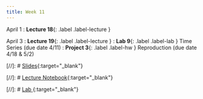 ```yaml
---
title: Week 11
---
```


April 1
: **Lecture 18**{: .label .label-lecture }


April 3
: **Lecture 19**{: .label .label-lecture }
: **Lab 9**{: .label .label-lab } Time Series  (due date 4/11)
: **Project 3**{: .label .label-hw } Reproduction (due date 4/18 & 5/2)

[//]: # [Slides](){:target="_blank"} 

[//]: # [Lecture Notebook](){:target="_blank"} 

[//]: # [Lab ](){:target="_blank"} 